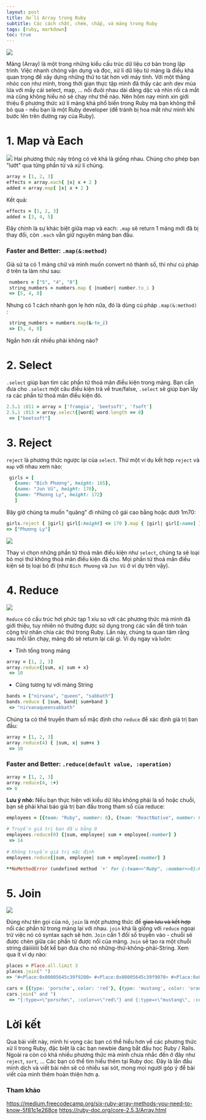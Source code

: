 ```yaml
---
layout: post
title: Xử lí Array trong Ruby
subtitle: Các cách chặt, chém, chắp, vá mảng trong Ruby
tags: [ruby, markdown]
toc: true
---
```


![](https://images.viblo.asia/7b62e37c-9248-4f75-b8c2-5a9fd7588541.png)

Mảng (Array) là một trong những kiểu cấu trúc dữ liệu cơ bản trong lập trình. Việc nhanh chóng vận dụng và đọc, xử lí dữ liệu từ mảng là điều khá quan trọng để xây dựng những thứ to tát hơn với máy tính. Với một thằng nhóc con như mình, trong thời gian thực tập mình đã thấy các anh dev múa lửa với mấy cái select, map, ... nối đuôi nhau dài dằng dặc và nhìn rối cả mắt mà cũng không hiểu nó sẽ chạy như thế nào. Nên hôm nay mình xin giới thiệu 6 phương thức xử lí mảng khá phổ biến trong Ruby mà bạn không thể bỏ qua - nếu bạn là một Ruby developer (để tránh bị hoa mắt như mình khi bước lên trên đường ray của Ruby).

# 1. Map và Each
![](https://images.viblo.asia/0171a889-4cfe-46ed-b02f-d0445b4d598b.jpg)
Hai phương thức này trông có vẻ khá là giống nhau. Chúng cho phép bạn "lướt" qua từng phần từ và xử lí chúng.
```ruby
array = [1, 2, 3]
effects = array.each{ |x| x + 2 }
added = array.map{ |x| x + 2 }
```
Kết quả:
```ruby
effects = [1, 2, 3]
added = [3, 4, 5]
```

Đây chính là sự khác biệt giữa map và each: `.map` sẽ return 1 mảng mới đã bị thay đổi, còn `.each` vẫn giữ nguyên mảng ban đầu.

### Faster and Better: `.map(&:method)`
Giả sử ta có 1 mảng chữ và mình muốn convert nó thành số, thì như cú pháp ở trên ta làm như sau:
```ruby
 numbers = ["5", "4", "8"]
 string_numbers = numbers.map { |number| number.to_i }
 => [5, 4, 8] 
```
 
 Nhưng có 1 cách nhanh gọn lẹ hơn nữa, đó là dùng cú pháp `.map(&:method)` :
```ruby
 string_numbers = numbers.map(&:to_i)
 => [5, 4, 8]
```
 
 Ngắn hơn rất nhiều phải không nào?

# 2. Select
`.select` giúp bạn tìm các phần tử thoả mãn điều kiện trong mảng. Bạn cần đưa cho `.select` một câu điều kiện trả về true/false, `.select` sẽ giúp bạn lấy ra các phần tử thoả mãn điều kiện đó.
```ruby
2.5.1 :011 > array = ['framgia', 'beetsoft', 'fsoft']
2.5.1 :013 > array.select{|word| word.length == 8}
 => ["beetsoft"] 
```

# 3. Reject
`reject` là phương thức ngược lại của `select`. Thử một ví dụ kết hợp `reject` và `map` với nhau xem nào:
```ruby
 girls = [
   {name: "Bích Phương", height: 165}, 
   {name: "Jun Vũ", height: 170}, 
   {name: "Phương Ly", height: 172}
   ]
```

Bây giờ chúng ta muốn "quăng" đi những cô gái cao bằng hoặc dưới 1m70:
```ruby
girls.reject { |girl| girl[:height] <= 170 }.map { |girl| girl[:name] }
=> ["Phương Ly"] 
```
![](https://images.viblo.asia/5a9c4d5b-5d8f-4784-8855-4c706468a712.png)




Thay vì chọn những phần tử thoả mãn điều kiện như `select`, chúng ta sẽ loại bỏ mọi thứ không thoả mãn điều kiện đã cho. Mọi phần tử thoả mãn điều kiện sẽ bị loại bỏ đi (như `Bích Phương` và `Jun Vũ` ở ví dụ trên vậy).

# 4. Reduce
![](https://images.viblo.asia/053d2188-59be-420f-a9da-7faf7aec95b5.jpeg)

`Reduce` có cấu trúc hơi phức tạp 1 xíu so với các phương thức mà mình đã giới thiệu, tuy nhiên nó thường được sử dụng trong các vấn đề tính toán cộng trừ nhân chia các thứ trong Ruby. Lần này, chúng ta quan tâm rằng sau mỗi lần chạy, mảng đó sẽ return lại cái gì. Ví dụ ngay và luôn:

* Tính tổng trong mảng

```ruby
array = [1, 2, 3]
array.reduce{|sum, x| sum + x}
 => 10
```

* Cũng tương tự với mảng String

```ruby
bands = ["nirvana", "queen", "sabbath"]
bands.reduce { |sum, band| sum+band }
 => "nirvanaqueensabbath"
```

Chúng ta có thể truyền tham số mặc định cho `reduce` để xác định giá trị ban đầu:
```ruby
array = [1, 2, 3]
array.reduce(4) { |sum, x| sum+x }
 => 10 
```
### Faster and Better: `.reduce(default value, :operation)`
```ruby
array = [1, 2, 3]
array.reduce(4, :+)
=> 6
```

**Lưu ý nhỏ:** Nếu bạn thực hiện với kiểu dữ liệu không phải là số hoặc chuỗi, bạn sẽ phải khai báo giá trị ban đầu trong tham số của reduce:

```ruby
employees = [{team: "Ruby", number: 8}, {team: "ReactNative", number: 6}]

# Truyền giá trị ban đầu bằng 0
employees.reduce(0) {|sum, employee| sum + employee[:number] }
 => 14
 
# Không truyền giá trị mặc định
employees.reduce{|sum, employee| sum + employee[:number] }

**NoMethodError (undefined method `+' for {:team=>"Ruby", :number=>8}:Hash)**

```

# 5. Join
![](https://images.viblo.asia/1d4fc693-943a-4cc1-ac90-b33a07d36d30.png)

Đúng như tên gọi của nó, `join` là một phương thức để ~~giao lưu và kết hợp~~ nối các phần tử trong mảng lại với nhau. `join` khá là giống với `reduce` ngoại trừ việc nó có syntax sạch sẽ hơn. `Join` cần 1 đối số truyền vào - chuỗi sẽ được chèn giữa các phần tử được nối của mảng. `Join` sẽ tạo ra một chuỗi string dàiiiiiiii bất kể bạn đưa cho nó những-thứ-không-phải-String. Xem qua ít ví dụ nào:

```ruby
places = Place.all.limit 3
places.join(" ")
=> "#<Place:0x00005645c39f9200> #<Place:0x00005645c39f9070> #<Place:0x00005645c39f8c38>"
```

```ruby
cars = [{type: 'porsche', color: 'red'}, {type: 'mustang', color: 'orange'}]
cars.join(" and ")
 => "{:type=>\"porsche\", :color=>\"red\"} and {:type=>\"mustang\", :color=>\"orange\"}" 

```

# Lời kết
Qua bài viết này, mình hi vọng các bạn có thể hiểu hơn về các phương thức xử lí trong Ruby, đặc biệt là các bạn newbie đang bắt đầu học Ruby / Rails. Ngoài ra còn có khá nhiều phương thức mà mình chưa nhắc đến ở đây như `reject`, `sort`, ... Các bạn có thể tìm hiểu thêm tại Ruby doc.
Đây là lần đầu mình dịch và viết bài nên sẽ có nhiều sai sót, mong mọi người góp ý để bài viết của mình thêm hoàn thiện hơn ạ.


### Tham khảo
https://medium.freecodecamp.org/six-ruby-array-methods-you-need-to-know-5f81c1e268ce
https://ruby-doc.org/core-2.5.3/Array.html